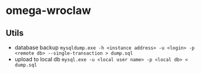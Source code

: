# omega-wroclaw
## Utils
- database backup 
  `mysqldump.exe -h <instance address> -u <login> -p <remote db> --single-transaction > dump.sql`
- upload to local db
  `mysql.exe -u <local user name> -p <local db> < dump.sql`
